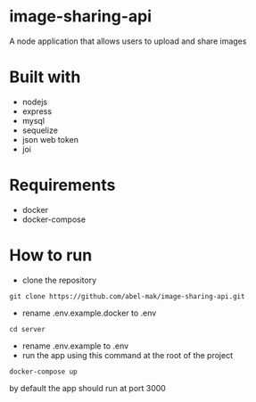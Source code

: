 # image-sharing-api
A node application that allows users to upload and share images

# Built with
- nodejs
- express
- mysql
- sequelize
- json web token
- joi

# Requirements
- docker
- docker-compose

# How to run
- clone the repository
```
git clone https://github.com/abel-mak/image-sharing-api.git
```
- rename .env.example.docker to .env
```
cd server
```
- rename .env.example to .env
- run the app using this command at the root of the project
```
docker-compose up
```
by default the app should run at port 3000
